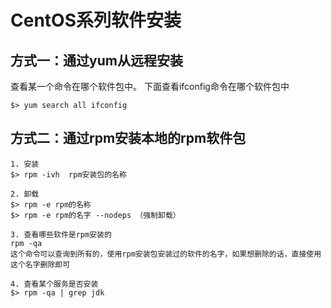 # CentOS系列软件安装



## 方式一：通过yum从远程安装

查看某一个命令在哪个软件包中。 下面查看ifconfig命令在哪个软件包中

```yum
$> yum search all ifconfig
```



## 方式二：通过rpm安装本地的rpm软件包

```shell
1. 安装
$> rpm -ivh  rpm安装包的名称

2. 卸载
$> rpm -e rpm的名称
$> rpm -e rpm的名字 --nodeps （强制卸载）

3. 查看哪些软件是rpm安装的
rpm -qa 
这个命令可以查询到所有的，使用rpm安装包安装过的软件的名字，如果想删除的话，直接使用这个名字删除即可

4. 查看某个服务是否安装
$> rpm -qa | grep jdk
```

